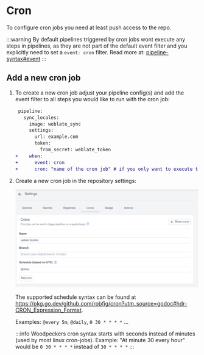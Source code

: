 # Cron

To configure cron jobs you need at least push access to the repo.

:::warning
By default pipelines triggered by cron jobs wont execute any steps in pipelines, as they are not part of the default event filter and you explicitly need to set a `event: cron` filter.
Read more at: [pipeline-syntax#event](/docs/usage/pipeline-syntax#event)
:::


## Add a new cron job

1. To create a new cron job adjust your pipeline config(s) and add the event filter to all steps you would like to run with the cron job:

    ```diff
     pipeline:
       sync_locales:
         image: weblate_sync
         settings:
           url: example.com
           token:
             from_secret: weblate_token
    +    when:
    +      event: cron
    +      cron: "name of the cron job" # if you only want to execute this step by a specific cron job
    ```
1. Create a new cron job in the repository settings:

    ![cron settings](./cron-settings.png)

    The supported schedule syntax can be found at <https://pkg.go.dev/github.com/robfig/cron?utm_source=godoc#hdr-CRON_Expression_Format>. 
    
    Examples: `@every 5m`, `@daily`, `0 30 * * * *` ...

    :::info
    Woodpeckers cron syntax starts with seconds instead of minutes (used by most linux cron-jobs).  Example: "At minute 30 every hour" would be `0 30 * * * *` instead of `30 * * * *` 
    :::
